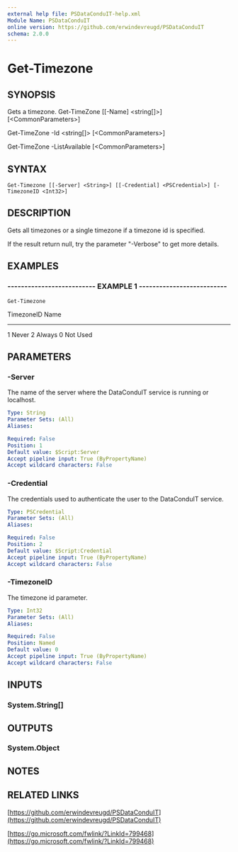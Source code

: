 ```yaml
---
external help file: PSDataConduIT-help.xml
Module Name: PSDataConduIT
online version: https://github.com/erwindevreugd/PSDataConduIT
schema: 2.0.0
---
```


# Get-Timezone

## SYNOPSIS
Gets a timezone.
Get-TimeZone \[\[-Name\] \<string\[\]\>\] \[\<CommonParameters\>\]

Get-TimeZone -Id \<string\[\]\> \[\<CommonParameters\>\]

Get-TimeZone -ListAvailable \[\<CommonParameters\>\]

## SYNTAX

```
Get-Timezone [[-Server] <String>] [[-Credential] <PSCredential>] [-TimezoneID <Int32>]
```

## DESCRIPTION
Gets all timezones or a single timezone if a timezone id is specified. 

If the result return null, try the parameter "-Verbose" to get more details.

## EXAMPLES

### -------------------------- EXAMPLE 1 --------------------------
```
Get-Timezone
```

TimezoneID    Name
----------    ----
1             Never
2             Always
0             Not Used

## PARAMETERS

### -Server
The name of the server where the DataConduIT service is running or localhost.

```yaml
Type: String
Parameter Sets: (All)
Aliases: 

Required: False
Position: 1
Default value: $Script:Server
Accept pipeline input: True (ByPropertyName)
Accept wildcard characters: False
```

### -Credential
The credentials used to authenticate the user to the DataConduIT service.

```yaml
Type: PSCredential
Parameter Sets: (All)
Aliases: 

Required: False
Position: 2
Default value: $Script:Credential
Accept pipeline input: True (ByPropertyName)
Accept wildcard characters: False
```

### -TimezoneID
The timezone id parameter.

```yaml
Type: Int32
Parameter Sets: (All)
Aliases: 

Required: False
Position: Named
Default value: 0
Accept pipeline input: True (ByPropertyName)
Accept wildcard characters: False
```

## INPUTS

### System.String[]


## OUTPUTS

### System.Object

## NOTES

## RELATED LINKS

[https://github.com/erwindevreugd/PSDataConduIT](https://github.com/erwindevreugd/PSDataConduIT)

[https://go.microsoft.com/fwlink/?LinkId=799468](https://go.microsoft.com/fwlink/?LinkId=799468)

